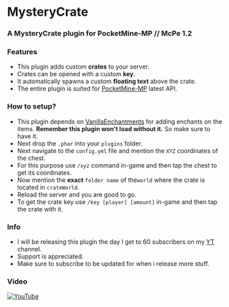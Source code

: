 # MysteryCrate
### A MysteryCrate plugin for PocketMine-MP // McPe 1.2
### Features
 - This plugin adds custom **crates** to your server.
 - Crates can be opened with a custom **key**.
 - It automatically spawns a custom **floating text** above the crate.
 - The entire plugin is suited for [PocketMine-MP](https://github.com/pmmp/PocketMine-MP) latest API.
### How to setup?
 - This plugin depends on [VanillaEnchantments](https://github.com/TheAz928/VanillaEnchantments) for adding enchants on the items. **Remember this plugin won't load without it.** So make sure to have it.
 - Next drop the `.phar` into your `plugins` folder.
 - Next navigate to the `config.yml` file and mention the `XYZ` coordinates of the chest.
 - For this purpose use `/xyz` command in-game and then tap the chest to get its coordinates.
 - Now mention the **exact** `folder name` of the`world` where the crate is located in `crateWorld`.
 - Reload the server and you are good to go.
 - To get the crate key use `/key [player] [amount]` in-game and then tap the crate with it.
### Info
  - I will be releasing this plugin the day I get to 60 subscribers on my [YT](https://www.youtube.com/watch?v=JPkGL9R9prY&app=desktop) channel.
  - Support is appreciated.
  - Make sure to subscribe to be updated for when i release more stuff.
### Video
[![YouTube](https://img.youtube.com/vi/JPkGL9R9prY/0.jpg)](https://m.youtube.com/watch?v=JPkGL9R9prY)
